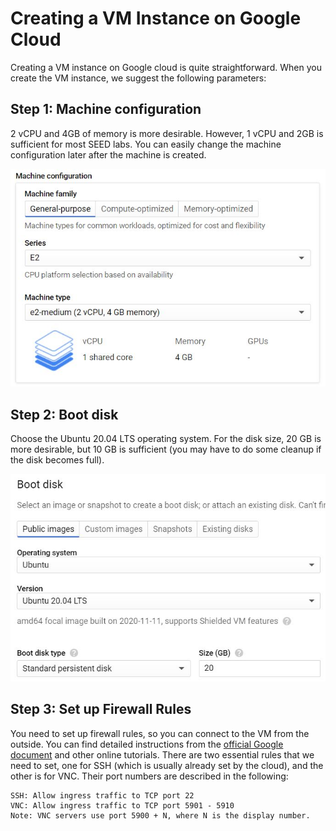 # Creating a VM Instance on Google Cloud


Creating a VM instance on Google cloud is quite straightforward.
When you create the VM instance, we suggest the following parameters:

## Step 1: Machine configuration 

2 vCPU and 4GB of memory is more desirable. However, 
1 vCPU and 2GB is sufficient for most SEED labs. You can
easily change the machine configuration later after the machine
is created. 

![machine configuration](./Figs/gcp_machine_config.jpg)


## Step 2: Boot disk 

Choose the Ubuntu 20.04 LTS operating system.
For the disk size, 20 GB is more desirable, but 10 GB is 
sufficient (you may have to do some cleanup if the disk
becomes full).

![machine configuration](./Figs/gcp_boot_disk.jpg)


## Step 3: Set up Firewall Rules

You need to set up firewall rules, so you can connect to the VM from the 
outside. You can find detailed instructions from 
the [official Google document](https://cloud.google.com/vpc/docs/firewalls) 
and other online tutorials. 
There are two essential rules that we need to set, one for SSH (which is 
usually already set by the cloud), and the other is for VNC.
Their port numbers are described in the following: 

```
SSH: Allow ingress traffic to TCP port 22
VNC: Allow ingress traffic to TCP port 5901 - 5910
Note: VNC servers use port 5900 + N, where N is the display number.
```

